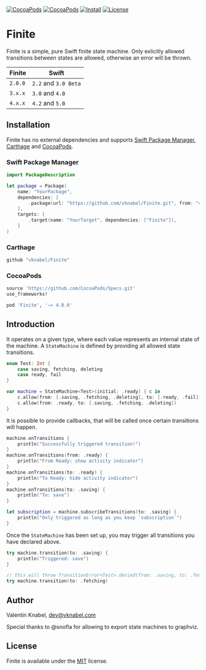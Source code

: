 [![CocoaPods](https://img.shields.io/cocoapods/v/Finite.svg?maxAge=2592000?style=flat-square)]()
[![CocoaPods](https://img.shields.io/cocoapods/p/Finite.svg?maxAge=2592000?style=flat-square)]()
[![Install](https://img.shields.io/badge/install-SwiftPM%20%7C%20Carthage%20%7C%20Cocoapods-lightgrey.svg?style=flat-square)]()
[![License](https://img.shields.io/cocoapods/l/Finite.svg?maxAge=2592000?style=flat-square)]()

# Finite

Finite is a simple, pure Swift finite state machine. Only exlicitly allowed transitions between states are allowed, otherwise an error will be thrown.

| **Finite** | **Swift**            |
| ---------- | -------------------- |
| `2.0.0`    | `2.2` and `3.0 Beta` |
| `3.x.x`    | `3.0` and `4.0`      |
| `4.x.x`    | `4.2` and `5.0`      |

## Installation

Finite has no external dependencies and supports [Swift Package Manager](https://github.com/apple/swift-package-manager), [Carthage](https://github.com/Carthage/Carthage) and [CocoaPods](https://github.com/CocoaPods/CocoaPods).

### Swift Package Manager

```swift
import PackageDescription

let package = Package(
    name: "YourPackage",
    dependencies: [
        .package(url: "https://github.com/vknabel/Finite.git", from: "4.0.0")
    ],
    targets: [
        .target(name: "YourTarget", dependencies: ["Finite"]),
    ]
)
```

### Carthage

```ruby
github "vknabel/Finite"
```

### CocoaPods

```ruby
source 'https://github.com/CocoaPods/Specs.git'
use_frameworks!

pod 'Finite', '~> 4.0.0'
```

## Introduction

It operates on a given type, where each value represents an internal state of the machine. A `StateMachine` is defined by providing all allowed state transitions.

```swift
enum Test: Int {
    case saving, fetching, deleting
    case ready, fail
}

var machine = StateMachine<Test>(initial: .ready) { c in
    c.allow(from: [.saving, .fetching, .deleting], to: [.ready, .fail])
    c.allow(from: .ready, to: [.saving, .fetching, .deleting])
}
```

It is possible to provide callbacks, that will be called once certain transitions will happen.

```swift
machine.onTransitions {
    println("Successfully triggered transition!")
}
machine.onTransitions(from: .ready) {
    println("From Ready: show activity indicator")
}
machine.onTransitions(to: .ready) {
    println("To Ready: hide activity indicator")
}
machine.onTransitions(to: .saving) {
    println("To: save")
}

let subscription = machine.subscribeTransitions(to: .saving) {
    println("Only triggered as long as you keep `subscription`")
}
```

Once the `StateMachine` has been set up, you may trigger all transitions you have declared above.

```swift
try machine.transition(to: .saving) {
    println("Triggered: save")
}

// this will throw TransitionError<Test>.denied(from: .saving, to: .fetching)
try machine.transition(to: .fetching)
```

## Author

Valentin Knabel, dev@vknabel.com

Special thanks to @snofla for allowing to export state machines to graphviz.

## License

Finite is available under the [MIT](./LICENSE) license.
